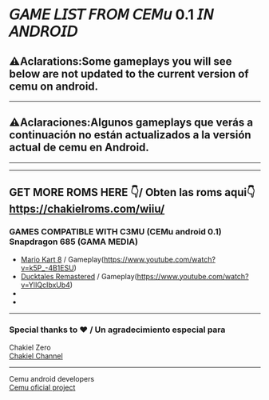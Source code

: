 # 𝘎𝘈𝘔𝘌 𝘓𝘐𝘚𝘛 𝘍𝘙𝘖𝘔 𝘊𝘌𝘔𝘶 0.1 𝘐𝘕 𝘈𝘕𝘋𝘙𝘖𝘐𝘋
## ⚠Aclarations:Some gameplays you will see below are not updated to the current version of cemu on android.
---
## ⚠Aclaraciones:Algunos gameplays que verás a continuación no están actualizados a la versión actual de cemu en Android.
---
---
GET MORE ROMS HERE 👇/ Obten las roms aqui👇
https://chakielroms.com/wiiu/ 
---



### GAMES COMPATIBLE WITH C3MU (CEMu android 0.1) Snapdragon 685 (GAMA MEDIA)
- [Mario Kart 8](https://chakielroms.com/wiiu/)
/ Gameplay(https://www.youtube.com/watch?v=k5P_-4B1ESU)
- [Ducktales Remastered](https://chakielroms.com/wiiu/)
/ Gameplay(https://www.youtube.com/watch?v=YlIQcIbxUb4)
- 
- 



---

### Special thanks to ❤ / Un agradecimiento especial para
Chakiel Zero<br/>
[Chakiel Channel](https://www.youtube.com/@Chakielzero2)

---
Cemu android developers<br/>
[Cemu oficial project](https://github.com/cemu-project/Cemu)


